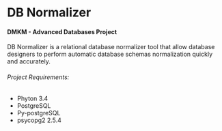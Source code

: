 # DB Normalizer
#### DMKM - Advanced Databases Project

DB Normalizer is a relational database normalizer tool that allow database designers to perform automatic database schemas normalization quickly and accurately.

###### Project Requirements:
- Phyton 3.4
- PostgreSQL
- Py-postgreSQL
- psycopg2 2.5.4

